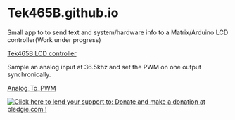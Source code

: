 # Tek465B.github.io

Small app to to send text and system/hardware info to a Matrix/Arduino LCD controller(Work under progress)

<a href='https://github.com/Tek465B/OHM_To_MatrixO'>Tek465B LCD controller</a>

Sample an analog input at 36.5khz and set the PWM on one output synchronically.

<a href='https://github.com/Tek465B/Analog_To_PWM'>Analog_To_PWM</a>

<a href='https://pledgie.com/campaigns/35234'><img alt='Click here to lend your support to: Donate and make a donation at pledgie.com !' src='https://pledgie.com/campaigns/35234.png?skin_name=chrome' border='0' ></a>
